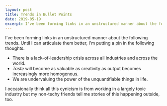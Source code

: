 ```yaml
---
layout: post
title: Trends in Bullet Points
date: 2019-05-19
excerpt: I've been forming links in an unstructured manner about the following trends. Until I can articulate them better, I'm putting a pin in the following thoughts...
---
```


I've been forming links in an unstructured manner about the following trends. Until I can articulate them better, I'm putting a pin in the following thoughts.

- There is a lack-of-leadership crisis across all industries and across the world.
- _Taste_ will become as valuable as creativity as output becomes increasingly more homogenous.
- We are undervaluing the power of the unquantifiable things in life.

I occasionally think all this cynicism is from working in a largely toxic industry but my non-techy friends tell me stories of this happening outside, too.